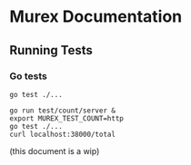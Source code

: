 # Murex Documentation

## Running Tests

### Go tests

```
go test ./...
```

```
go run test/count/server &
export MUREX_TEST_COUNT=http
go test ./...
curl localhost:38000/total
```

(this document is a wip)